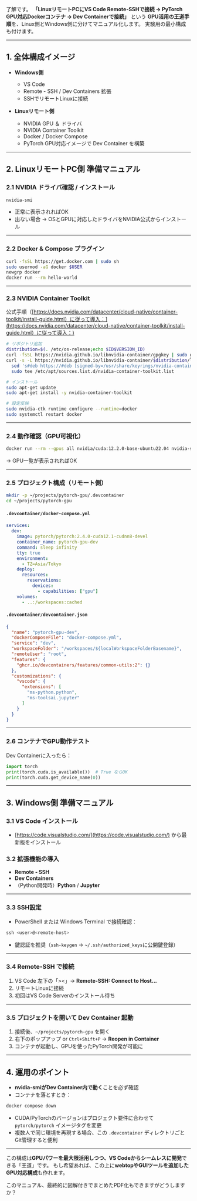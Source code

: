 了解です。
**「LinuxリモートPCにVS Code Remote-SSHで接続 → PyTorch GPU対応Dockerコンテナ → Dev Containerで接続」**
という **GPU活用の王道手順**を、Linux側とWindows側に分けてマニュアル化します。
実験用の最小構成も付けます。

---

## 1. 全体構成イメージ

* **Windows側**

  * VS Code
  * Remote - SSH / Dev Containers 拡張
  * SSHでリモートLinuxに接続

* **Linuxリモート側**

  * NVIDIA GPU ＆ ドライバ
  * NVIDIA Container Toolkit
  * Docker / Docker Compose
  * PyTorch GPU対応イメージで Dev Container を構築

---

## 2. LinuxリモートPC側 準備マニュアル

### 2.1 NVIDIA ドライバ確認 / インストール

```bash
nvidia-smi
```

* 正常に表示されればOK
* 出ない場合 → OSとGPUに対応したドライバをNVIDIA公式からインストール

---

### 2.2 Docker & Compose プラグイン

```bash
curl -fsSL https://get.docker.com | sudo sh
sudo usermod -aG docker $USER
newgrp docker
docker run --rm hello-world
```

---

### 2.3 NVIDIA Container Toolkit

公式手順（[https://docs.nvidia.com/datacenter/cloud-native/container-toolkit/install-guide.html）に従って導入：](https://docs.nvidia.com/datacenter/cloud-native/container-toolkit/install-guide.html）に従って導入：)

```bash
# リポジトリ追加
distribution=$(. /etc/os-release;echo $ID$VERSION_ID)
curl -fsSL https://nvidia.github.io/libnvidia-container/gpgkey | sudo gpg --dearmor -o /usr/share/keyrings/nvidia-container-toolkit.gpg
curl -s -L https://nvidia.github.io/libnvidia-container/$distribution/libnvidia-container.list |
  sed 's#deb https://#deb [signed-by=/usr/share/keyrings/nvidia-container-toolkit.gpg] https://#g' |
  sudo tee /etc/apt/sources.list.d/nvidia-container-toolkit.list

# インストール
sudo apt-get update
sudo apt-get install -y nvidia-container-toolkit

# 設定反映
sudo nvidia-ctk runtime configure --runtime=docker
sudo systemctl restart docker
```

---

### 2.4 動作確認（GPU可視化）

```bash
docker run --rm --gpus all nvidia/cuda:12.2.0-base-ubuntu22.04 nvidia-smi
```

→ GPU一覧が表示されればOK

---

### 2.5 プロジェクト構成（リモート側）

```bash
mkdir -p ~/projects/pytorch-gpu/.devcontainer
cd ~/projects/pytorch-gpu
```

#### `.devcontainer/docker-compose.yml`

```yaml
services:
  dev:
    image: pytorch/pytorch:2.4.0-cuda12.1-cudnn8-devel
    container_name: pytorch-gpu-dev
    command: sleep infinity
    tty: true
    environment:
      - TZ=Asia/Tokyo
    deploy:
      resources:
        reservations:
          devices:
            - capabilities: ["gpu"]
    volumes:
      - ..:/workspaces:cached
```

#### `.devcontainer/devcontainer.json`

```json
{
  "name": "pytorch-gpu-dev",
  "dockerComposeFile": "docker-compose.yml",
  "service": "dev",
  "workspaceFolder": "/workspaces/${localWorkspaceFolderBasename}",
  "remoteUser": "root",
  "features": {
    "ghcr.io/devcontainers/features/common-utils:2": {}
  },
  "customizations": {
    "vscode": {
      "extensions": [
        "ms-python.python",
        "ms-toolsai.jupyter"
      ]
    }
  }
}
```

---

### 2.6 コンテナでGPU動作テスト

Dev Containerに入ったら：

```python
import torch
print(torch.cuda.is_available())  # True ならOK
print(torch.cuda.get_device_name(0))
```

---

## 3. Windows側 準備マニュアル

### 3.1 VS Code インストール

* [https://code.visualstudio.com/](https://code.visualstudio.com/) から最新版をインストール

### 3.2 拡張機能の導入

* **Remote - SSH**
* **Dev Containers**
* （Python開発時）**Python** / **Jupyter**

---

### 3.3 SSH設定

* PowerShell または Windows Terminal で接続確認：

```powershell
ssh <user>@<remote-host>
```

* 鍵認証を推奨（`ssh-keygen` → `~/.ssh/authorized_keys`に公開鍵登録）

---

### 3.4 Remote-SSH で接続

1. VS Code 左下の「><」→ **Remote-SSH: Connect to Host…**
2. リモートLinuxに接続
3. 初回はVS Code Serverのインストール待ち

---

### 3.5 プロジェクトを開いて Dev Container 起動

1. 接続後、`~/projects/pytorch-gpu` を開く
2. 右下のポップアップ or `Ctrl+Shift+P` → **Reopen in Container**
3. コンテナが起動し、GPUを使ったPyTorch開発が可能に

---

## 4. 運用のポイント

* **nvidia-smiがDev Container内で動く**ことを必ず確認
* コンテナを落とすとき：

```bash
docker compose down
```

* CUDA/PyTorchのバージョンはプロジェクト要件に合わせて `pytorch/pytorch` イメージタグを変更
* 複数人で同じ環境を再現する場合、この `.devcontainer` ディレクトリごとGit管理すると便利

---

この構成は**GPUパワーを最大限活用しつつ、VS Codeからシームレスに開発**できる「王道」です。
もし希望あれば、この上に**webtopやGUIツールを追加したGPU対応構成**も作れます。

このマニュアル、最終的に図解付きでまとめたPDF化もできますがどうしますか？
